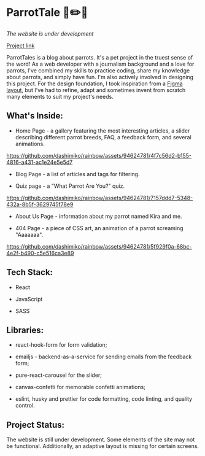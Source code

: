 # ParrotTale 🦜✏️💜

_The website is under development_

[Project link](https://dashimiko.github.io/ParrotTale/)

ParrotTales is a blog about parrots. It's a pet project in the truest sense of the word! As a web developer with a journalism background and a love for parrots, I've combined my skills to practice coding, share my knowledge about parrots, and simply have fun. I'm also actively involved in designing this project. For the design foundation, I took inspiration from a [Figma layout](https://www.figma.com/file/rBW1MkB8NrAauPoezuL1Rn/%F0%9F%8E%A8-Creative-Website-Template-for-Figma-Community?is-community-duplicate=1&fuid=954281859369484479), but I've had to refine, adapt and sometimes invent from scratch many elements to suit my project's needs.

## What's Inside:

- Home Page - a gallery featuring the most interesting articles, a slider describing different parrot breeds, FAQ, a feedback form, and several animations.

https://github.com/dashimiko/rainbow/assets/94624781/4f7c56d2-b155-4816-a431-ac1e24e5e5d7

- Blog Page - a list of articles and tags for filtering.

- Quiz page - a "What Parrot Are You?" quiz.

https://github.com/dashimiko/rainbow/assets/94624781/7157ddd7-5348-432a-8b5f-3629745f78e9

- About Us Page - information about my parrot named Kira and me.

- 404 Page - a piece of CSS art, an animation of a parrot screaming "Aaaaaaa".

https://github.com/dashimiko/rainbow/assets/94624781/5f929f0a-68bc-4e2f-b490-c5e516ca3e89

## Tech Stack:

- React

- JavaScript

- SASS

## Libraries:

- react-hook-form for form validation;

- emailjs - backend-as-a-service for sending emails from the feedback form;

- pure-react-carousel for the slider;

- canvas-confetti for memorable confetti animations;

- eslint, husky and prettier for code formatting, code linting, and quality control.

## Project Status:

The website is still under development. Some elements of the site may not be functional. Additionally, an adaptive layout is missing for certain screens.
